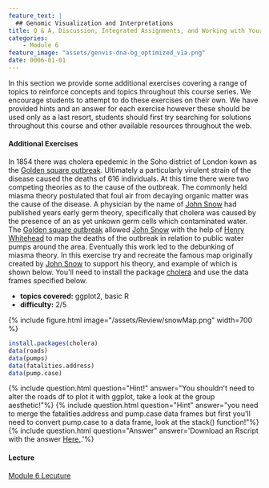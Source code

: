 ```yaml
---
feature_text: |
  ## Genomic Visualization and Interpretations
title: Q & A, Discussion, Integrated Assignments, and Working with Your Own Data
categories:
    - Module 6
feature_image: "assets/genvis-dna-bg_optimized_v1a.png"
date: 0006-01-01
---
```


In this section we provide some additional exercises covering a range of topics to reinforce concepts and topics throughout this course series. We encourage students to attempt to do these exercises on their own. We have provided hints and an answer for each exercise however these should be used only as a last resort, students should first try searching for solutions throughout this course and other available resources throughout the web.

#### Additional Exercises
In 1854 there was cholera epedemic in the Soho district of London kown as the [Golden square outbreak](https://en.wikipedia.org/wiki/1854_Broad_Street_cholera_outbreak). Ultimately a particularly virulent strain of the disease caused the deaths of 616 individuals. At this time there were two competing theories as to the cause of the outbreak. The commonly held miasma theory postulated that foul air from decaying organic matter was the cause of the disease. A physician by the name of [John Snow](https://en.wikipedia.org/wiki/John_Snow) had published years early germ theory, specifically that cholera was caused by the presence of an as yet unkown germ cells which contaminated water. The [Golden square outbreak](https://en.wikipedia.org/wiki/1854_Broad_Street_cholera_outbreak) allowed [John Snow](https://en.wikipedia.org/wiki/John_Snow) with the help of [Henry Whitehead](https://en.wikipedia.org/wiki/Henry_Whitehead_(priest)) to map the deaths of the outbreak in relation to public water pumps around the area. Eventually this work led to the debunking of miasma theory. In this exercise try and recreate the famous map originally created by [John Snow](https://en.wikipedia.org/wiki/John_Snow) to support his theory, and example of which is shown below. You'll need to install the package [cholera](https://cran.r-project.org/web/packages/cholera/index.html) and use the data frames specified below.

* **topics covered:** ggplot2, basic R
* **difficulty:** 2/5

{% include figure.html image="/assets/Review/snowMap.png" width=700 %}

```R
install.packages(cholera)
data(roads)
data(pumps)
data(fatalities.address)
data(pump.case)
```

{% include question.html question="Hint!" answer="You shouldn\'t need to alter the roads df to plot it with ggplot, take a look at the group aesthetic!"%}
{% include question.html question="Hint" answer="you need to merge the fatalities.address and pump.case data frames but first you\'ll need to convert pump.case to a data frame, look at the stack() function!"%}
{% include question.html question="Answer" answer='Download an Rscript with the answer <a href="http://genviz.org/assets/Review/exercise1/snowMapAnswer.R">Here.</a>.'%}

#### Lecture
[Module 6 Lecuture](http://genviz.org/lectures/GenViz_Module6_Lecture.pptx)
